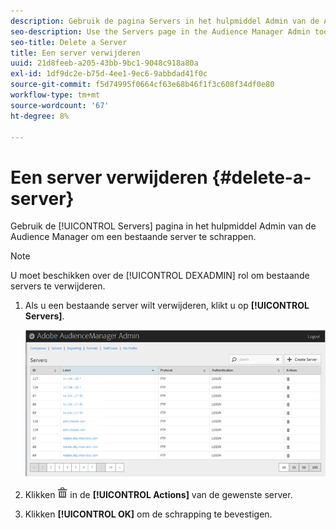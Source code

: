 ```yaml
---
description: Gebruik de pagina Servers in het hulpmiddel Admin van de Audience Manager om een bestaande server te schrappen.
seo-description: Use the Servers page in the Audience Manager Admin tool to delete an existing server.
seo-title: Delete a Server
title: Een server verwijderen
uuid: 21d8feeb-a205-43bb-9bc1-9048c918a80a
exl-id: 1df9dc2e-b75d-4ee1-9ec6-9abbdad41f0c
source-git-commit: f5d74995f0664cf63e68b46f1f3c608f34df0e80
workflow-type: tm+mt
source-wordcount: '67'
ht-degree: 8%

---
```


# Een server verwijderen {#delete-a-server}

Gebruik de [!UICONTROL Servers] pagina in het hulpmiddel Admin van de Audience Manager om een bestaande server te schrappen.

<!-- t_delete_server.xml -->

>[!NOTE]
>
>U moet beschikken over de [!UICONTROL DEXADMIN] rol om bestaande servers te verwijderen.

1. Als u een bestaande server wilt verwijderen, klikt u op **[!UICONTROL Servers]**.

   ![Stap resultaat](assets/servers.png)

1. Klikken  ![](assets/icon_delete.png) in de **[!UICONTROL Actions]** van de gewenste server.
1. Klikken **[!UICONTROL OK]** om de schrapping te bevestigen.
